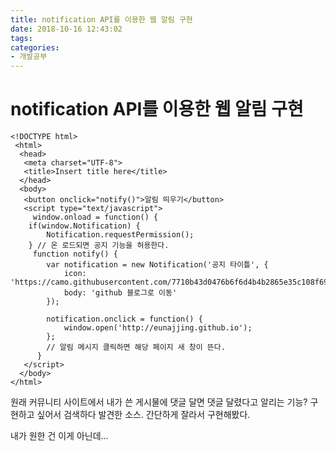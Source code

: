 ```yaml
---
title: notification API를 이용한 웹 알림 구현
date: 2018-10-16 12:43:02
tags:
categories:
- 개발공부
---
```

# notification API를 이용한 웹 알림 구현

    <!DOCTYPE html>
     <html>
      <head>
       <meta charset="UTF-8">
       <title>Insert title here</title>
      </head>
      <body>
	   <button onclick="notify()">알림 띄우기</button>
	   <script type="text/javascript">
	     window.onload = function() {
		if(window.Notification) {
			Notification.requestPermission();
		} // 온 로드되면 공지 기능을 허용한다.
	     function notify() {
			var notification = new Notification('공지 타이틀', {
				icon: 'https://camo.githubusercontent.com/7710b43d0476b6f6d4b4b2865e35c108f69991f3/68747470733a2f2f7777772e69636f6e66696e6465722e636f6d2f646174612f69636f6e732f6f637469636f6e732f313032342f6d61726b2d6769746875622d3235362e706e67',
				body: 'github 블로그로 이동'
			});

			notification.onclick = function() {
				window.open('http://eunajjing.github.io');
			};
			// 알림 메시지 클릭하면 해당 페이지 새 창이 뜬다.
	      }
       </script>
      </body>
    </html>

원래 커뮤니티 사이트에서 내가 쓴 게시물에 댓글 달면 댓글 달렸다고 알리는 기능? 구현하고 싶어서 검색하다 발견한 소스. 간단하게 잘라서 구현해봤다.

내가 원한 건 이게 아닌데...
